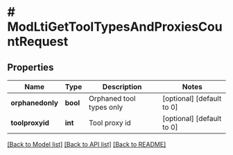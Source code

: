 # # ModLtiGetToolTypesAndProxiesCountRequest

## Properties

Name | Type | Description | Notes
------------ | ------------- | ------------- | -------------
**orphanedonly** | **bool** | Orphaned tool types only | [optional] [default to 0]
**toolproxyid** | **int** | Tool proxy id | [optional] [default to 0]

[[Back to Model list]](../../README.md#models) [[Back to API list]](../../README.md#endpoints) [[Back to README]](../../README.md)
